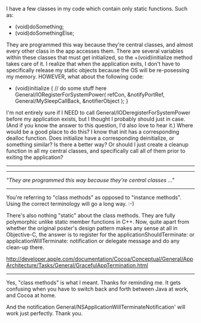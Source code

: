 

I have a few classes in my code which contain only static functions.
Such as:

+ (void)doSomething;
+ (void)doSomethingElse;

They are programmed this way because they're central classes, and almost every other class in the app accesses them.  There are several variables within these classes that must get initialized, so the +(void)initialize method takes care of it.  I realize that when the application exits, I don't have to specifically release my static objects because the OS will be re-posessing my memory.  HOWEVER, what about the following code:

+ (void)initialize
{
    // do some stuff here
    General/IORegisterForSystemPower( refCon, &notifyPortRef, General/MySleepCallBack, &notifierObject );
}

I'm not entirely sure if I NEED to call General/IODeregisterForSystemPower before my application exists, but I thought I probably should just in case.  (And if you know the answer to this question, I'd also love to hear it.)
Where would be a good place to do this?
I know that init has a corresponding dealloc function.
Does initialize have a corresponding deinitialize, or something similar?
Is there a better way?  Or should I just create a cleanup function in all my central classes, and specifically call all of them prior to exiting the application?

----
----

*"They are programmed this way because they're central classes ..."*

----

You're referring to "class methods" as opposed to "instance methods". Using the correct terminology will go a long way. :-)

There's also nothing "static" about the class methods.  They are fully polymorphic unlike static member functions in C++.
Now, quite apart from whether the original poster's design pattern makes any sense at all in Objective-C, the answer is to register for the 
applicationShouldTerminate: or applicationWillTerminate: notification or delegate message and do any clean-up there. 

http://developer.apple.com/documentation/Cocoa/Conceptual/General/AppArchitecture/Tasks/General/GracefulAppTermination.html

----

Yes, "class methods" is what I meant.  Thanks for reminding me.  It gets confusing when you have to switch back and forth between Java at work, and Cocoa at home.

And the notification General/NSApplicationWillTerminateNotification' will work just perfectly.  Thank you.